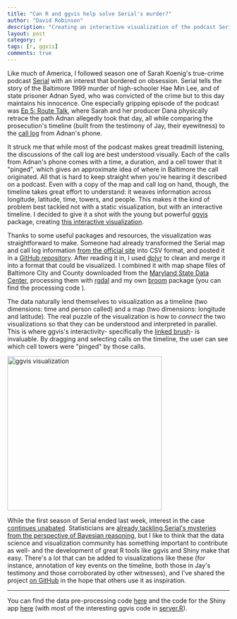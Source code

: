 ```yaml
---
title: "Can R and ggvis help solve Serial's murder?"
author: "David Robinson"
description: "Creating an interactive visualization of the podcast Serial's infamous 'call log,' using ggvis."
layout: post
category: r
tags: [r, ggvis]
comments: true
---
```


Like much of America, I followed season one of Sarah Koenig's true-crime podcast [Serial](http://serialpodcast.org/) with an interest that bordered on obsession. Serial tells the story of the Baltimore 1999 murder of high-schooler Hae Min Lee, and of state prisoner Adnan Syed, who was convicted of the crime but to this day maintains his innocence. One especially gripping episode of the podcast was [Ep 5: Route Talk](http://serialpodcast.org/season-one/5/route-talk), where Sarah and her producer Dana physically retrace the path Adnan allegedly took that day, all while comparing the prosecution's timeline (built from the testimony of Jay, their eyewitness) to the [call log](http://serialpodcast.org/posts/2014/10/maps-and-logs) from Adnan's phone. 

It struck me that while most of the podcast makes great treadmill listening, the discussions of the call log are best understood visually. Each of the calls from Adnan's phone comes with a time, a duration, and a cell tower that it "pinged", which gives an approximate idea of where in Baltimore the call originated. All that is hard to keep straight when you're hearing it described on a podcast. Even with a copy of the map and call log on hand, though, the timeline takes great effort to understand: it weaves information across longitude, latitude, time, towers, and people. This makes it the kind of problem best tackled not with a static visualization, but with an interactive timeline. I decided to give it a shot with the young but powerful [ggvis](https://github.com/rstudio/ggvis) package, creating [this interactive visualization](https://dgrtwo.shinyapps.io/serialApp/).

Thanks to some useful packages and resources, the visualization was straightforward to make. Someone had already transformed the Serial map and call log information [from the official site](http://serialpodcast.org/posts/2014/10/maps-and-logs) into CSV format, and posted it in a [GitHub repository](https://github.com/thmcmahon/serial_podcast_data). After reading it in, I used [dplyr](https://github.com/hadley/dplyr) to clean and merge it into a format that could be visualized. I combined it with map shape files of Baltimore City and County downloaded from the [Maryland State Data Center](http://www.mdp.state.md.us/MSDC/Zipcode_map/2012/zip12idx.shtml), processing them with [rgdal](http://cran.r-project.org/web/packages/rgdal/index.html) and my own [broom](https://github.com/dgrtwo/broom) package (you can find the processing code ).

The data naturally lend themselves to visualization as a timeline (two dimensions: time and person called) and a map (two dimensions: longitude and latitude). The real puzzle of the visualization is how to *connect* the two visualizations so that they can be understood and interpreted in parallel. This is where ggvis's interactivity- specifically the [linked brush](https://github.com/rstudio/ggvis/blob/master/demo/rmarkdown/linked_brush.Rmd)- is invaluable. By dragging and selecting calls on the timeline, the user can see which cell towers were "pinged" by those calls.

<a href="https://dgrtwo.shinyapps.io/serialApp/">
    <img alt="ggvis visualization" src="https://www.dropbox.com/s/wl98vs2fmli36xj/shiny_example.png?dl=1" width = "350px"/>
</a>

While the first season of Serial ended last week, interest in the case [continues unabated](http://www.reddit.com/r/serialpodcast/). Statisticians are [already tackling Serial's mysteries from the perspective of Bayesian reasoning](http://fivethirtyeight.com/features/the-superfans-using-stats-to-get-to-the-bottom-of-serial/), but I like to think that the data science and visualization community has something important to contribute as well- and the development of great R tools like ggvis and Shiny make that easy. There's a lot that can be added to visualizations like these (for instance, annotation of key events on the timeline, both those in Jay's testimony and those corroborated by other witnesses), and I've shared the project [on GitHub](https://github.com/dgrtwo/serial-ggvis) in the hope that others use it as inspiration.

-----------

You can find the data pre-processing code [here](https://github.com/dgrtwo/serial-ggvis/blob/master/serial-preprocessing.Rmd) and the code for the Shiny app [here](https://github.com/dgrtwo/serial-ggvis/tree/master/serialApp) (with most of the interesting ggvis code in [server.R](https://github.com/dgrtwo/serial-ggvis/blob/master/serialApp/server.R)).
